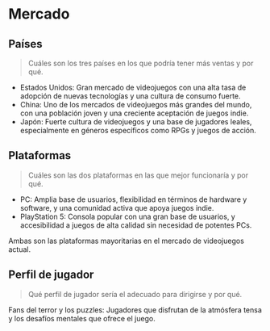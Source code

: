 # Mercado

## Países

> Cuáles son los tres países en los que podría tener más ventas y por qué.

- Estados Unidos: Gran mercado de videojuegos con una alta tasa de adopción de nuevas tecnologías y una cultura de consumo fuerte.
- China: Uno de los mercados de videojuegos más grandes del mundo, con una población joven y una creciente aceptación de juegos indie.
- Japón: Fuerte cultura de videojuegos y una base de jugadores leales, especialmente en géneros específicos como RPGs y juegos de acción.

## Plataformas

> Cuáles son las dos plataformas en las que mejor funcionaría y por qué.

- PC: Amplia base de usuarios, flexibilidad en términos de hardware y software, y una comunidad activa que apoya juegos indie.
- PlayStation 5: Consola popular con una gran base de usuarios, y accesibilidad a juegos de alta calidad sin necesidad de potentes PCs.

Ambas son las plataformas mayoritarias en el mercado de videojuegos actual.

## Perfil de jugador

> Qué perfil de jugador sería el adecuado para dirigirse y por qué.

Fans del terror y los puzzles: Jugadores que disfrutan de la atmósfera tensa y los desafíos mentales que ofrece el juego.
